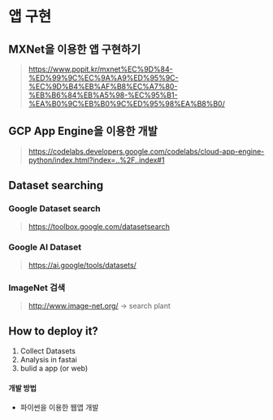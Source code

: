 # 앱 구현

## MXNet을 이용한 앱 구현하기
> https://www.popit.kr/mxnet%EC%9D%84-%ED%99%9C%EC%9A%A9%ED%95%9C-%EC%9D%B4%EB%AF%B8%EC%A7%80-%EB%B6%84%EB%A5%98-%EC%95%B1-%EA%B0%9C%EB%B0%9C%ED%95%98%EA%B8%B0/

## GCP App Engine을 이용한 개발
> https://codelabs.developers.google.com/codelabs/cloud-app-engine-python/index.html?index=..%2F..index#1


## Dataset searching
### Google Dataset search
> https://toolbox.google.com/datasetsearch

### Google AI Dataset
> https://ai.google/tools/datasets/

### ImageNet 검색
> http://www.image-net.org/ -> search plant

## How to deploy it?
  1. Collect Datasets 
  2. Analysis in fastai
  3. bulid a app (or web)

 #### 개발 방법
  * 파이썬을 이용한 웹앱 개발
